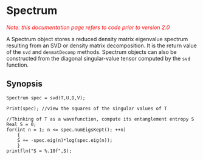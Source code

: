 # Spectrum

<span style="color:red;font-style:italic;">Note: this documentation page refers to code prior to version 2.0</span>

A Spectrum object stores a reduced density matrix eigenvalue spectrum resulting from an SVD or density matrix decomposition.
It is the return value of the `svd` and `denmatDecomp` methods. Spectrum objects can also be constructed from the diagonal
singular-value tensor computed by the `svd` function.

## Synopsis ##

    Spectrum spec = svd(T,U,D,V);

    Print(spec); //view the squares of the singular values of T

    //Thinking of T as a wavefunction, compute its entanglement entropy S
    Real S = 0;
    for(int n = 1; n <= spec.numEigsKept(); ++n)
        {
        S += -spec.eig(n)*log(spec.eig(n));
        }
    printfln("S = %.10f",S);


<!--
## Constructors ##

* `Spectrum()`

  Default constructor, object will contain no eigenvalue information.
  -->
